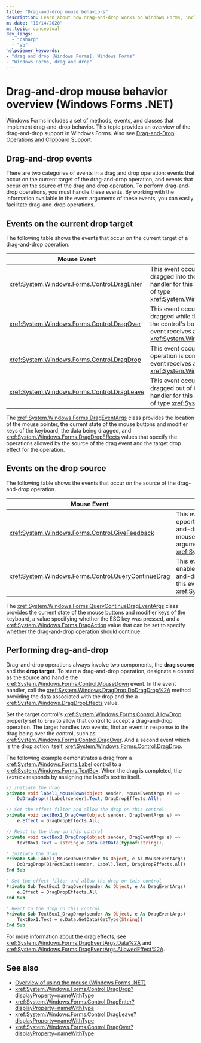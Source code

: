 ```yaml
---
title: "Drag-and-drop mouse behaviors"
description: Learn about how drag-and-drop works on Windows Forms, including how to perform drag-and-drop with the mouse.
ms.date: "10/14/2020"
ms.topic: conceptual
dev_langs: 
  - "csharp"
  - "vb"
helpviewer_keywords:
- "drag and drop [Windows Forms], Windows Forms"
- "Windows Forms, drag and drop"
---
```


# Drag-and-drop mouse behavior overview (Windows Forms .NET)

Windows Forms includes a set of methods, events, and classes that implement drag-and-drop behavior. This topic provides an overview of the drag-and-drop support in Windows Forms. Also see [Drag-and-Drop Operations and Clipboard Support](./advanced/drag-and-drop-operations-and-clipboard-support.md).

## Drag-and-drop events

There are two categories of events in a drag and drop operation: events that occur on the current target of the drag-and-drop operation, and events that occur on the source of the drag and drop operation. To perform drag-and-drop operations, you must handle these events. By working with the information available in the event arguments of these events, you can easily facilitate drag-and-drop operations.

## Events on the current drop target

The following table shows the events that occur on the current target of a drag-and-drop operation.

| Mouse Event                                   | Description                                                                                                                                                                                            |
|-----------------------------------------------|--------------------------------------------------------------------------------------------------------------------------------------------------------------------------------------------------------|
| <xref:System.Windows.Forms.Control.DragEnter> | This event occurs when an object is dragged into the control's bounds. The handler for this event receives an argument of type <xref:System.Windows.Forms.DragEventArgs>.                              |
| <xref:System.Windows.Forms.Control.DragOver>  | This event occurs when an object is dragged while the mouse pointer is within the control's bounds. The handler for this event receives an argument of type <xref:System.Windows.Forms.DragEventArgs>. |
| <xref:System.Windows.Forms.Control.DragDrop>  | This event occurs when a drag-and-drop operation is completed. The handler for this event receives an argument of type <xref:System.Windows.Forms.DragEventArgs>.                                      |
| <xref:System.Windows.Forms.Control.DragLeave> | This event occurs when an object is dragged out of the control's bounds. The handler for this event receives an argument of type <xref:System.EventArgs>.                                              |

The <xref:System.Windows.Forms.DragEventArgs> class provides the location of the mouse pointer, the current state of the mouse buttons and modifier keys of the keyboard, the data being dragged, and <xref:System.Windows.Forms.DragDropEffects> values that specify the operations allowed by the source of the drag event and the target drop effect for the operation.

## Events on the drop source

The following table shows the events that occur on the source of the drag-and-drop operation.

|Mouse Event|Description|
|-----------------|-----------------|
|<xref:System.Windows.Forms.Control.GiveFeedback>|This event occurs during a drag operation. It provides an opportunity to give a visual cue to the user that the drag-and-drop operation is occurring, such as changing the mouse pointer. The handler for this event receives an argument of type <xref:System.Windows.Forms.GiveFeedbackEventArgs>.|
|<xref:System.Windows.Forms.Control.QueryContinueDrag>|This event is raised during a drag-and-drop operation and enables the drag source to determine whether the drag-and-drop operation should be canceled. The handler for this event receives an argument of type <xref:System.Windows.Forms.QueryContinueDragEventArgs>.|

The <xref:System.Windows.Forms.QueryContinueDragEventArgs> class provides the current state of the mouse buttons and modifier keys of the keyboard, a value specifying whether the ESC key was pressed, and a <xref:System.Windows.Forms.DragAction> value that can be set to specify whether the drag-and-drop operation should continue.

## Performing drag-and-drop

Drag-and-drop operations always involve two components, the **drag source** and the **drop target**. To start a drag-and-drop operation, designate a control as the source and handle the <xref:System.Windows.Forms.Control.MouseDown> event. In the event handler, call the <xref:System.Windows.DragDrop.DoDragDrop%2A> method providing the data associated with the drop and the a <xref:System.Windows.DragDropEffects> value.

Set the target control's <xref:System.Windows.Forms.Control.AllowDrop> property set to `true` to allow that control to accept a drag-and-drop operation. The target handles two events, first an event in response to the drag being over the control, such as <xref:System.Windows.Forms.Control.DragOver>. And a second event which is the drop action itself, <xref:System.Windows.Forms.Control.DragDrop>.

The following example demonstrates a drag from a <xref:System.Windows.Forms.Label> control to a <xref:System.Windows.Forms.TextBox>. When the drag is completed, the `TextBox` responds by assigning the label's text to itself.

```csharp
// Initiate the drag
private void label1_MouseDown(object sender, MouseEventArgs e) =>
    DoDragDrop(((Label)sender).Text, DragDropEffects.All);

// Set the effect filter and allow the drop on this control
private void textBox1_DragOver(object sender, DragEventArgs e) =>
    e.Effect = DragDropEffects.All;

// React to the drop on this control
private void textBox1_DragDrop(object sender, DragEventArgs e) =>
    textBox1.Text = (string)e.Data.GetData(typeof(string));
```

```vb
' Initiate the drag
Private Sub Label1_MouseDown(sender As Object, e As MouseEventArgs)
    DoDragDrop(DirectCast(sender, Label).Text, DragDropEffects.All)
End Sub

' Set the effect filter and allow the drop on this control
Private Sub TextBox1_DragOver(sender As Object, e As DragEventArgs)
    e.Effect = DragDropEffects.All
End Sub

' React to the drop on this control
Private Sub TextBox1_DragDrop(sender As Object, e As DragEventArgs)
    TextBox1.Text = e.Data.GetData(GetType(String))
End Sub
```

For more information about the drag effects, see <xref:System.Windows.Forms.DragEventArgs.Data%2A> and <xref:System.Windows.Forms.DragEventArgs.AllowedEffect%2A>.

## See also

- [Overview of using the mouse (Windows Forms .NET)](overview.md)
- <xref:System.Windows.Forms.Control.DragDrop?displayProperty=nameWithType>
- <xref:System.Windows.Forms.Control.DragEnter?displayProperty=nameWithType>
- <xref:System.Windows.Forms.Control.DragLeave?displayProperty=nameWithType>
- <xref:System.Windows.Forms.Control.DragOver?displayProperty=nameWithType>
